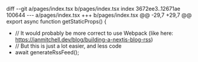diff --git a/pages/index.tsx b/pages/index.tsx
index 3672ee3..12671ae 100644
--- a/pages/index.tsx
+++ b/pages/index.tsx
@@ -29,7 +29,7 @@ export async function getStaticProps() {

- // It would probably be more correct to use Webpack (like here: https://ianmitchell.dev/blog/building-a-nextjs-blog-rss)
- // But this is just a lot easier, and less code
- await generateRssFeed();
